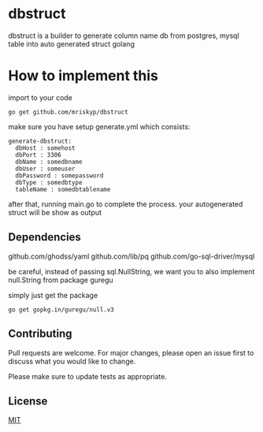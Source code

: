 # dbstruct
dbstruct is a builder to generate column name db from postgres, mysql table into auto generated struct golang

# How to implement this


import to your code
```
go get github.com/mriskyp/dbstruct
```



make sure you have setup generate.yml which consists:
```
generate-dbstruct:
  dbHost : somehost
  dbPort : 3306
  dbName : somedbname
  dbUser : someuser
  dbPassword : somepassword
  dbType : somedbtype
  tableName : somedbtablename
```
 
after that, running main.go to complete the process. your autogenerated struct will be show as output
  
## Dependencies
github.com/ghodss/yaml
github.com/lib/pq
github.com/go-sql-driver/mysql

be careful, instead of passing sql.NullString, we want you to also implement null.String from package guregu 

simply just get the package
```
go get gopkg.in/guregu/null.v3
```

## Contributing
Pull requests are welcome. For major changes, please open an issue first to discuss what you would like to change.

Please make sure to update tests as appropriate.

## License
[MIT](https://choosealicense.com/licenses/mit/)
